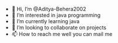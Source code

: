 - 👋 Hi, I’m @Aditya-Behera2002
- 👀 I’m interested in java programming 
- 🌱 I’m currently learning java
- 💞️ I’m looking to collaborate on projects 
- 📫 How to reach me well you can mail me

<!---
Aditya-Behera2002/Aditya-Behera2002 is a ✨ special ✨ repository because its `README.md` (this file) appears on your GitHub profile.
You can click the Preview link to take a look at your changes.
--->
